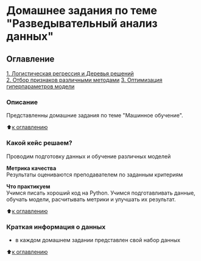 # Домашнее задания по теме "Разведывательный анализ данных"

## Оглавление  
[1. Логистическая регрессия и Деревья решений](https://github.com/OlesyaNori/sf_datasciense/blob/main/Homework%20ML/ML3.ipynb)  
[2. Отбор признаков различными методами](https://github.com/OlesyaNori/sf_datasciense/blob/main/Homework%20ML/ML6.ipynb) 
[3. Оптимизация гиперпараметров модели](https://github.com/OlesyaNori/sf_datasciense/blob/main/Homework%20ML/ML7.ipynb)  


### Описание    
Представленны домашние задания по теме "Машинное обучение". 

:arrow_up:[к оглавлению](#Оглавление)


### Какой кейс решаем?    
Проводим подготовку данных и обучение различных моделей

**Метрика качества**     
Результаты оцениваются преподавателем по заданным критериям

**Что практикуем**     
Учимся писать хороший код на Python.
Учимся подготавливать данные, обучать модели, расчитывать метрики и улучшать их результат.

:arrow_up:[к оглавлению](#Оглавление)

### Краткая информация о данных

- в каждом домашнем задании представлен свой набор данных

:arrow_up:[к оглавлению](#Оглавление)




